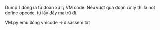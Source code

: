 Dump 1 đống ra từ đoạn xử lý VM code. Nếu vượt quá đoạn xử lý thì là not define opcode, tự lấy đấy mà trừ đi.

VM.py emu đống vmcode -> disassem.txt
